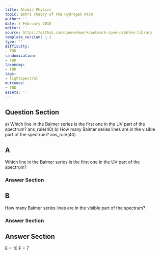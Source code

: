 ```yaml
---
title: Atomic Physics
topic: Bohrs Theory of the Hydrogen Atom
author: ''
date: 5 February 2018
editor: ''
source: https://github.com/openwebwork/webwork-open-problem-library
template_version: 1.1
type: ''
difficulty:
- TBD
randomization:
- TBD
taxonomy:
- TBD
tags:
- lightspectral
outcomes:
- TBD
assets: ''
---
```


## Question Section 

a) Which line in the Balmer series is the first one in the UV part of the spectrum?
ans_rule(40)
b) How many Balmer series lines are in the visible part of the spectrum?
ans_rule(40)

## A
Which line in the Balmer series is the first one in the UV part of the spectrum?
### Answer Section
## B
How many Balmer series lines are in the visible part of the spectrum?
### Answer Section


## Answer Section

E = 10
F = 7